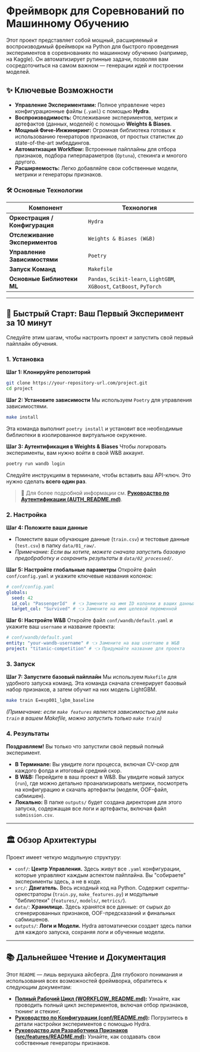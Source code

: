 # Фреймворк для Соревнований по Машинному Обучению

Этот проект представляет собой мощный, расширяемый и воспроизводимый фреймворк на Python для быстрого проведения экспериментов в соревнованиях по машинному обучению (например, на Kaggle). Он автоматизирует рутинные задачи, позволяя вам сосредоточиться на самом важном — генерации идей и построении моделей.

## ✨ Ключевые Возможности

*   **Управление Экспериментами:** Полное управление через конфигурационные файлы (`.yaml`) с помощью **Hydra**.
*   **Воспроизводимость:** Отслеживание экспериментов, метрик и артефактов (данных, моделей) с помощью **Weights & Biases**.
*   **Мощный Фиче-Инжиниринг:** Огромная библиотека готовых к использованию генераторов признаков, от простых статистик до state-of-the-art эмбеддингов.
*   **Автоматизация Workflow:** Встроенные пайплайны для отбора признаков, подбора гиперпараметров (`Optuna`), стекинга и многого другого.
*   **Расширяемость:** Легко добавляйте свои собственные модели, метрики и генераторы признаков.

### 🛠️ Основные Технологии

| Компонент                  | Технология                                                              |
| -------------------------- | ----------------------------------------------------------------------- |
| **Оркестрация / Конфигурация** | `Hydra`                                                                 |
| **Отслеживание Экспериментов** | `Weights & Biases (W&B)`                                                |
| **Управление Зависимостями** | `Poetry`                                                                |
| **Запуск Команд**          | `Makefile`                                                              |
| **Основные Библиотеки ML** | `Pandas`, `Scikit-learn`, `LightGBM`, `XGBoost`, `CatBoost`, `PyTorch`    |

---

## 🚀 Быстрый Старт: Ваш Первый Эксперимент за 10 минут

Следуйте этим шагам, чтобы настроить проект и запустить свой первый пайплайн обучения.

### 1. Установка

**Шаг 1: Клонируйте репозиторий**
```bash
git clone https://your-repository-url.com/project.git
cd project
```

**Шаг 2: Установите зависимости**
Мы используем `Poetry` для управления зависимостями.
```bash
make install
```
Эта команда выполнит `poetry install` и установит все необходимые библиотеки в изолированное виртуальное окружение.

**Шаг 3: Аутентификация в Weights & Biases**
Чтобы логировать эксперименты, вам нужно войти в свой W&B аккаунт.
```bash
poetry run wandb login
```
Следуйте инструкциям в терминале, чтобы вставить ваш API-ключ. Это нужно сделать **всего один раз**.
> 📖 Для более подробной информации см. **[Руководство по Аутентификации (AUTH_README.md)](./AUTH_README.md)**.

### 2. Настройка

**Шаг 4: Положите ваши данные**
*   Поместите ваши обучающие данные (`train.csv`) и тестовые данные (`test.csv`) в папку `data/01_raw/`.
*   *Примечание: Если вы хотите, можете сначала запустить базовую предобработку и сохранить результаты в `data/02_processed/`.*

**Шаг 5: Настройте глобальные параметры**
Откройте файл `conf/config.yaml` и укажите ключевые названия колонок:
```yaml
# conf/config.yaml
globals:
  seed: 42
  id_col: "PassengerId"  # 👈 Замените на имя ID колонки в ваших данных
  target_col: "Survived" # 👈 Замените на имя целевой переменной
```

**Шаг 6: Настройте W&B**
Откройте файл `conf/wandb/default.yaml` и укажите ваш `username` и название проекта:
```yaml
# conf/wandb/default.yaml
entity: "your-wandb-username" # 👈 Замените на ваш username в W&B
project: "titanic-competition" # 👈 Придумайте название для проекта
```

### 3. Запуск

**Шаг 7: Запустите базовый пайплайн**
Мы используем `Makefile` для удобного запуска команд. Эта команда сначала сгенерирует базовый набор признаков, а затем обучит на них модель LightGBM.

```bash
make train E=exp001_lgbm_baseline
```
*(Примечание: если `make features` является зависимостью для `make train` в вашем Makefile, можно запустить только `make train`)*

### 4. Результаты

**Поздравляем!** Вы только что запустили свой первый полный эксперимент.
*   **В Терминале:** Вы увидите логи процесса, включая CV-скор для каждого фолда и итоговый средний скор.
*   **В W&B:** Перейдите в ваш проект в W&B. Вы увидите новый запуск (`run`), где можно детально проанализировать метрики, посмотреть на конфигурацию и скачать артефакты (модели, OOF-файл, сабмишен).
*   **Локально:** В папке `outputs/` будет создана директория для этого запуска, содержащая все логи и артефакты, включая файл `submission.csv`.

---

## 🏛️ Обзор Архитектуры

Проект имеет четкую модульную структуру:

*   `conf/`: **Центр Управления.** Здесь живут все `.yaml` конфигурации, которые управляют каждым аспектом пайплайна. Вы "собираете" эксперименты здесь, а не в коде.
*   `src/`: **Двигатель.** Весь исходный код на Python. Содержит скрипты-оркестраторы (`train.py`, `make_features.py`) и модульные "библиотеки" (`features/`, `models/`, `metrics/`).
*   `data/`: **Хранилище.** Здесь хранятся все данные: от сырых до сгенерированных признаков, OOF-предсказаний и финальных сабмишенов.
*   `outputs/`: **Логи и Модели.** Hydra автоматически создает здесь папки для каждого запуска, сохраняя логи и обученные модели.

---

## 📚 Дальнейшее Чтение и Документация

Этот `README` — лишь верхушка айсберга. Для глубокого понимания и использования всех возможностей фреймворка, обратитесь к следующим документам:

*   **[Полный Рабочий Цикл (WORKFLOW_README.md)](./WORKFLOW.md):** Узнайте, как проводить полный цикл экспериментов, включая отбор признаков, тюнинг и стекинг.
*   **[Руководство по Конфигурации (conf/README.md)](./conf/README.md):** Погрузитесь в детали настройки экспериментов с помощью Hydra.
*   **[Руководство для Разработчика Признаков (src/features/README.md)](./src/features/README.md):** Узнайте, как создавать свои собственные генераторы признаков.
